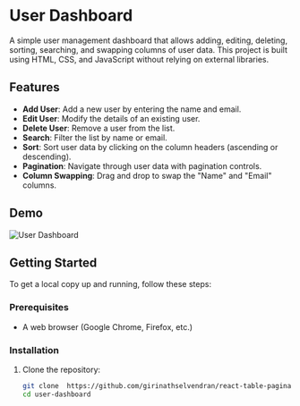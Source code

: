 # User Dashboard

A simple user management dashboard that allows adding, editing, deleting, sorting, searching, and swapping columns of user data. This project is built using HTML, CSS, and JavaScript without relying on external libraries.

## Features

- **Add User**: Add a new user by entering the name and email.
- **Edit User**: Modify the details of an existing user.
- **Delete User**: Remove a user from the list.
- **Search**: Filter the list by name or email.
- **Sort**: Sort user data by clicking on the column headers (ascending or descending).
- **Pagination**: Navigate through user data with pagination controls.
- **Column Swapping**: Drag and drop to swap the "Name" and "Email" columns.

## Demo

![User Dashboard](screenshot.png)

## Getting Started

To get a local copy up and running, follow these steps:

### Prerequisites

- A web browser (Google Chrome, Firefox, etc.)

### Installation

1. Clone the repository:

   ```bash
   git clone  https://github.com/girinathselvendran/react-table-pagination.git
   cd user-dashboard
